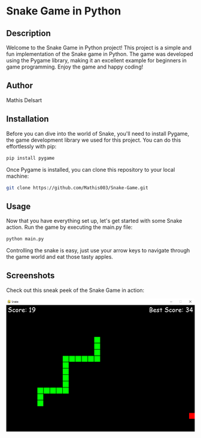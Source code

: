 # Snake Game in Python

## Description

Welcome to the Snake Game in Python project!
This project is a simple and fun implementation of the Snake game in Python.
The game was developed using the Pygame library, making it an excellent example for beginners in game programming.
Enjoy the game and happy coding!

## Author

Mathis Delsart

## Installation

Before you can dive into the world of Snake, you'll need to install Pygame, the game development library we used for this project. 
You can do this effortlessly with pip:

```bash
pip install pygame
```

Once Pygame is installed, you can clone this repository to your local machine:

```bash
git clone https://github.com/Mathis003/Snake-Game.git
```

## Usage

Now that you have everything set up, let's get started with some Snake action. 
Run the game by executing the main.py file:

```bash
python main.py
```

Controlling the snake is easy, just use your arrow keys to navigate through the game world and eat those tasty apples.

## Screenshots

Check out this sneak peek of the Snake Game in action:

<p align="center">
    <img src="image/Snake_Example.png" width="800"/>
</p>